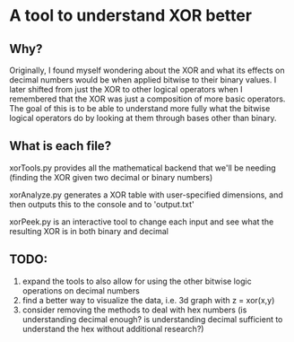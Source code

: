 A tool to understand XOR better
===================
Why?
----------------

Originally, I found myself wondering about the XOR and what its effects on decimal numbers would be when applied bitwise to their binary values. I later shifted from just the XOR to other logical operators when I remembered that the XOR was just a composition of more basic operators. The goal of this is to be able to understand more fully what the bitwise logical operators do by looking at them through bases other than binary.  

What is each file?
----------------

xorTools.py provides all the mathematical backend that we'll be needing (finding the XOR given two decimal or binary numbers)

xorAnalyze.py generates a XOR table with user-specified dimensions, and then outputs this to the console and to 'output.txt'

xorPeek.py is an interactive tool to change each input and see what the resulting XOR is in both binary and decimal 

TODO:
-----------------------
1. expand the tools to also allow for using the other bitwise logic operations on decimal numbers
2. find a better way to visualize the data, i.e. 3d graph with z = xor(x,y)
3. consider removing the methods to deal with hex numbers (is understanding decimal enough? is understanding decimal sufficient to understand the hex without additional research?)
